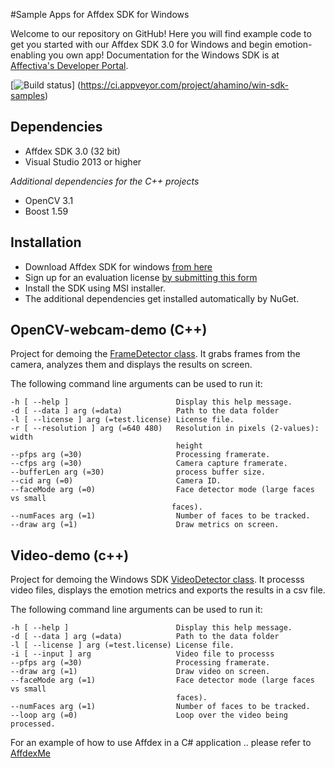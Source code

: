 #Sample Apps for Affdex SDK for Windows 

Welcome to our repository on GitHub! Here you will find example code to get you started with our Affdex SDK 3.0 for Windows and begin emotion-enabling you own app!  Documentation for the Windows SDK is at <a href=http://developer.affectiva.com/windows/>Affectiva's Developer Portal</a>.

[![Build status](https://ci.appveyor.com/api/projects/status/pn2y9h8a3nnkiw41?svg=true)]
(https://ci.appveyor.com/project/ahamino/win-sdk-samples)

Dependencies
------------

- Affdex SDK 3.0 (32 bit)
- Visual Studio 2013 or higher


*Additional dependencies for the C++ projects*

- OpenCV 3.1
- Boost 1.59

Installation
------------
- Download Affdex SDK for windows [from here](http://developer.affectiva.com/downloads)
- Sign up for an evaluation license [by submitting this form](http://www.affectiva.com/45-day-free-trial/)
- Install the SDK using MSI installer.
- The additional dependencies get installed automatically by NuGet.


OpenCV-webcam-demo (C++)
------------------

Project for demoing the [FrameDetector class](http://developer.affectiva.com/v3/windows/analyze-frames/). It grabs frames from the camera, analyzes them and displays the results on screen.

The following command line arguments can be used to run it:

    -h [ --help ]                        Display this help message.
    -d [ --data ] arg (=data)            Path to the data folder
    -l [ --license ] arg (=test.license) License file.
    -r [ --resolution ] arg (=640 480)   Resolution in pixels (2-values): width
                                         height
    --pfps arg (=30)                     Processing framerate.
    --cfps arg (=30)                     Camera capture framerate.
    --bufferLen arg (=30)                process buffer size.
    --cid arg (=0)                       Camera ID.
    --faceMode arg (=0)                  Face detector mode (large faces vs small
                                        faces).
    --numFaces arg (=1)                  Number of faces to be tracked.
    --draw arg (=1)                      Draw metrics on screen.

Video-demo (c++)
----------

Project for demoing the Windows SDK [VideoDetector class](http://developer.affectiva.com/v3/windows/analyze-video/). It processs video files, displays the emotion metrics and exports the results in a csv file.

The following command line arguments can be used to run it:

    -h [ --help ]                        Display this help message.
    -d [ --data ] arg (=data)            Path to the data folder
    -l [ --license ] arg (=test.license) License file.
    -i [ --input ] arg                   Video file to processs
    --pfps arg (=30)                     Processing framerate.
    --draw arg (=1)                      Draw video on screen.
    --faceMode arg (=1)                  Face detector mode (large faces vs small
                                         faces).
    --numFaces arg (=1)                  Number of faces to be tracked.
    --loop arg (=0)                      Loop over the video being processed.


For an example of how to use Affdex in a C# application .. please refer to [AffdexMe](https://github.com/affectiva/affdexme-win)

